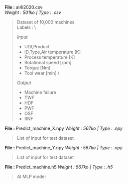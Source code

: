 

**File :** ai4i2020.csv \
*Weight : 501ko | Type : .csv*
> Dataset of 10,000 machines \
> Labels : \
>
> *Input*
> - UDI,Product 
> - ID,Type,Air temperature [K]
> - Process temperature [K]
> - Rotational speed [rpm]
> - Torque [Nm]
> - Tool wear [min] \
> 
> *Output*
> - Machine failure
> - TWF
> - HDF
> - PWF
> - OSF
> - RNF

**File :** Predict_machine_X.npy
*Weight : 567ko | Type : .npy*
> List of input for test dataset 

**File :** Predict_machine_Y.npy
*Weight : 567ko | Type : .npy*
> List of input for test dataset 

**File :** Predict_machine.h5
*Weight : 567ko | Type : .h5*
> AI MLP model